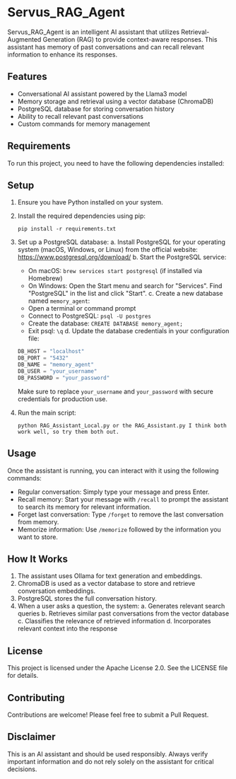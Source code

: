 # Servus_RAG_Agent

Servus_RAG_Agent is an intelligent AI assistant that utilizes Retrieval-Augmented Generation (RAG) to provide context-aware responses. This assistant has memory of past conversations and can recall relevant information to enhance its responses.

## Features

- Conversational AI assistant powered by the Llama3 model
- Memory storage and retrieval using a vector database (ChromaDB)
- PostgreSQL database for storing conversation history
- Ability to recall relevant past conversations
- Custom commands for memory management

## Requirements

To run this project, you need to have the following dependencies installed:

## Setup

1. Ensure you have Python installed on your system.
2. Install the required dependencies using pip:
   ```
   pip install -r requirements.txt
   ```
3. Set up a PostgreSQL database:
   a. Install PostgreSQL for your operating system (macOS, Windows, or Linux) from the official website: https://www.postgresql.org/download/
   b. Start the PostgreSQL service:
      - On macOS: `brew services start postgresql` (if installed via Homebrew)
      - On Windows: Open the Start menu and search for "Services". Find "PostgreSQL" in the list and click "Start".
   c. Create a new database named `memory_agent`:
      - Open a terminal or command prompt
      - Connect to PostgreSQL: `psql -U postgres`
      - Create the database: `CREATE DATABASE memory_agent;`
      - Exit psql: `\q`
   d. Update the database credentials in your configuration file:
   ```python:Servus_Assistant.py
   DB_HOST = "localhost"
   DB_PORT = "5432"
   DB_NAME = "memory_agent"
   DB_USER = "your_username"
   DB_PASSWORD = "your_password"
   ```
   Make sure to replace `your_username` and `your_password` with secure credentials for production use.

4. Run the main script:
   ```
   python RAG_Assistant_Local.py or the RAG_Assistant.py I think both work well, so try them both out.
   ```

## Usage

Once the assistant is running, you can interact with it using the following commands:

- Regular conversation: Simply type your message and press Enter.
- Recall memory: Start your message with `/recall` to prompt the assistant to search its memory for relevant information.
- Forget last conversation: Type `/forget` to remove the last conversation from memory.
- Memorize information: Use `/memorize` followed by the information you want to store.


## How It Works

1. The assistant uses Ollama for text generation and embeddings.
2. ChromaDB is used as a vector database to store and retrieve conversation embeddings.
3. PostgreSQL stores the full conversation history.
4. When a user asks a question, the system:
   a. Generates relevant search queries
   b. Retrieves similar past conversations from the vector database
   c. Classifies the relevance of retrieved information
   d. Incorporates relevant context into the response

## License

This project is licensed under the Apache License 2.0. See the LICENSE file for details.

## Contributing

Contributions are welcome! Please feel free to submit a Pull Request.

## Disclaimer

This is an AI assistant and should be used responsibly. Always verify important information and do not rely solely on the assistant for critical decisions.